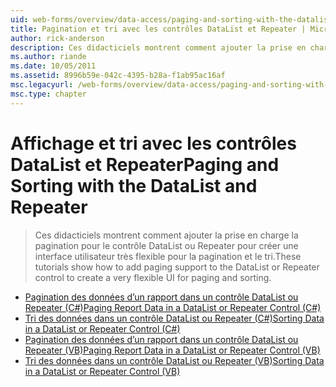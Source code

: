 ```yaml
---
uid: web-forms/overview/data-access/paging-and-sorting-with-the-datalist-and-repeater/index
title: Pagination et tri avec les contrôles DataList et Repeater | Microsoft Docs
author: rick-anderson
description: Ces didacticiels montrent comment ajouter la prise en charge la pagination pour le contrôle DataList ou Repeater pour créer une interface utilisateur très flexible pour la pagination et le tri.
ms.author: riande
ms.date: 10/05/2011
ms.assetid: 8996b59e-042c-4395-b28a-f1ab95ac16af
msc.legacyurl: /web-forms/overview/data-access/paging-and-sorting-with-the-datalist-and-repeater
msc.type: chapter
---
```

<a name="paging-and-sorting-with-the-datalist-and-repeater"></a><span data-ttu-id="6b91d-103">Affichage et tri avec les contrôles DataList et Repeater</span><span class="sxs-lookup"><span data-stu-id="6b91d-103">Paging and Sorting with the DataList and Repeater</span></span>
====================
> <span data-ttu-id="6b91d-104">Ces didacticiels montrent comment ajouter la prise en charge la pagination pour le contrôle DataList ou Repeater pour créer une interface utilisateur très flexible pour la pagination et le tri.</span><span class="sxs-lookup"><span data-stu-id="6b91d-104">These tutorials show how to add paging support to the DataList or Repeater control to create a very flexible UI for paging and sorting.</span></span>


- [<span data-ttu-id="6b91d-105">Pagination des données d’un rapport dans un contrôle DataList ou Repeater (C#)</span><span class="sxs-lookup"><span data-stu-id="6b91d-105">Paging Report Data in a DataList or Repeater Control (C#)</span></span>](paging-report-data-in-a-datalist-or-repeater-control-cs.md)
- [<span data-ttu-id="6b91d-106">Tri des données dans un contrôle DataList ou Repeater (C#)</span><span class="sxs-lookup"><span data-stu-id="6b91d-106">Sorting Data in a DataList or Repeater Control (C#)</span></span>](sorting-data-in-a-datalist-or-repeater-control-cs.md)
- [<span data-ttu-id="6b91d-107">Pagination des données d’un rapport dans un contrôle DataList ou Repeater (VB)</span><span class="sxs-lookup"><span data-stu-id="6b91d-107">Paging Report Data in a DataList or Repeater Control (VB)</span></span>](paging-report-data-in-a-datalist-or-repeater-control-vb.md)
- [<span data-ttu-id="6b91d-108">Tri des données dans un contrôle DataList ou Repeater (VB)</span><span class="sxs-lookup"><span data-stu-id="6b91d-108">Sorting Data in a DataList or Repeater Control (VB)</span></span>](sorting-data-in-a-datalist-or-repeater-control-vb.md)
